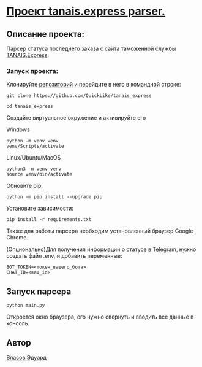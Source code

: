 # [Проект tanais.express parser.](https://github.com/QuickLike/tanais_express)

## Описание проекта:

Парсер статуса последнего заказа с сайта таможенной службы [TANAIS.Express](https://tanais.express/).

### Запуск проекта:
Клонируйте [репозиторий](https://github.com/QuickLike/tanais_express) и перейдите в него в командной строке:
```
git clone https://github.com/QuickLike/tanais_express

cd tanais_express
```
Создайте виртуальное окружение и активируйте его

Windows
```
python -m venv venv
venv/Scripts/activate
```

Linux/Ubuntu/MacOS
```
python3 -m venv venv
source venv/bin/activate
```
Обновите pip:
```
python -m pip install --upgrade pip
```
Установите зависимости:
```
pip install -r requirements.txt
```
Также для работы парсера необходим установленный браузер Google Chrome.

(Опционально)Для получения информации о статусе в Telegram, нужно создать файл .env, и добавить переменные:
```
BOT_TOKEN=<токен_вашего_бота>
CHAT_ID=<ваш_id>
```


## Запуск парсера

```
python main.py
```
Откроется окно браузера, его нужно свернуть и вводить все данные в консоль.


## Автор

[Власов Эдуард](https://github.com/QuickLike)
